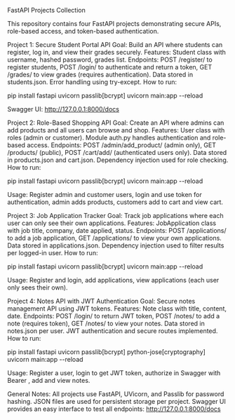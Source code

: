 FastAPI Projects Collection

This repository contains four FastAPI projects demonstrating secure APIs, role-based access, and token-based authentication.

Project 1: Secure Student Portal API
Goal: Build an API where students can register, log in, and view their grades securely.
Features: Student class with username, hashed password, grades list. Endpoints: POST /register/ to register students, POST /login/ to authenticate and return a token, GET /grades/ to view grades (requires authentication). Data stored in students.json. Error handling using try-except.
How to run:

pip install fastapi uvicorn passlib[bcrypt]
uvicorn main:app --reload


Swagger UI: http://127.0.0.1:8000/docs

Project 2: Role-Based Shopping API
Goal: Create an API where admins can add products and all users can browse and shop.
Features: User class with roles (admin or customer). Module auth.py handles authentication and role-based access. Endpoints: POST /admin/add_product/ (admin only), GET /products/ (public), POST /cart/add/ (authenticated users only). Data stored in products.json and cart.json. Dependency injection used for role checking.
How to run:

pip install fastapi uvicorn passlib[bcrypt]
uvicorn main:app --reload


Usage: Register admin and customer users, login and use token for authentication, admin adds products, customers add to cart and view cart.

Project 3: Job Application Tracker
Goal: Track job applications where each user can only see their own applications.
Features: JobApplication class with job title, company, date applied, status. Endpoints: POST /applications/ to add a job application, GET /applications/ to view your own applications. Data stored in applications.json. Dependency injection used to filter results per logged-in user.
How to run:

pip install fastapi uvicorn passlib[bcrypt]
uvicorn main:app --reload


Usage: Register and login, add applications, view applications (each user only sees their own).

Project 4: Notes API with JWT Authentication
Goal: Secure notes management API using JWT tokens.
Features: Note class with title, content, date. Endpoints: POST /login/ to return JWT token, POST /notes/ to add a note (requires token), GET /notes/ to view your notes. Data stored in notes.json per user. JWT authentication and secure routes implemented.
How to run:

pip install fastapi uvicorn passlib[bcrypt] python-jose[cryptography]
uvicorn main:app --reload


Usage: Register a user, login to get JWT token, authorize in Swagger with Bearer <token>, add and view notes.

General Notes: All projects use FastAPI, UVicorn, and Passlib for password hashing. JSON files are used for persistent storage per project. Swagger UI provides an easy interface to test all endpoints: http://127.0.0.1:8000/docs